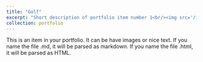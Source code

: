 ```yaml
---
title: "Golf"
excerpt: "Short description of portfolio item number 1<br/><img src='/images/golf1.jpgg'>"
collection: portfolio
---
```


This is an item in your portfolio. It can be have images or nice text. If you name the file .md, it will be parsed as markdown. If you name the file .html, it will be parsed as HTML. 
